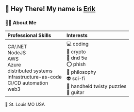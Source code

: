 ## 👋 Hey There! My name is [Erik](https://github.com/ErikMuir)

### 👨🏻 About Me

| Professional Skills | Interests |
| :--- | :--- |
| C#/.NET<br>NodeJS<br>AWS<br>Azure<br>distributed systems<br>infrastructure-as-code<br>CI/CD automation<br>web3 | 💻 coding<br>🚀 crypto<br>🐉 dnd 5e<br>⭕ phish<br>🤔 philosophy<br>👽 sci-fi<br>🧩 handheld twisty puzzles<br>🎸 guitar |

📍 St. Louis MO USA
